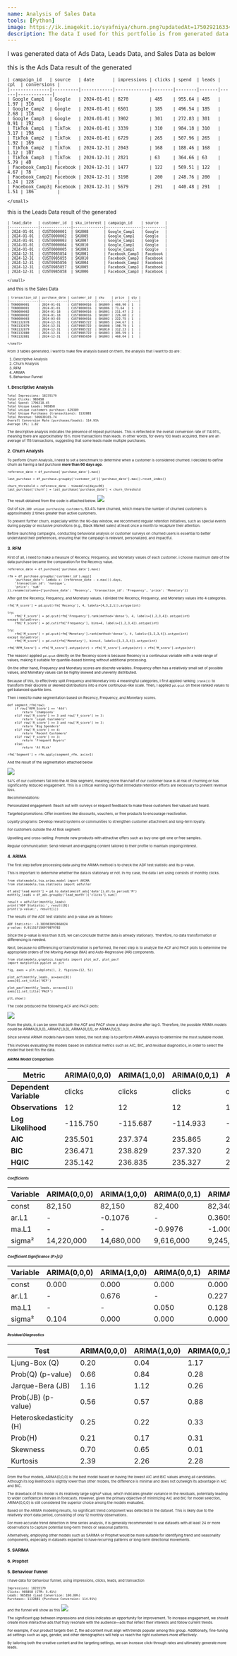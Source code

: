 ```yaml
---
name: Analysis of Sales Data
tools: [Python]
image: https://ik.imagekit.io/syafniya/churn.png?updatedAt=1750292163344
description: The data I used for this portfolio is from generated data using python with Descreptive, Churn, RFM, ARIMA, and Behaviour Funnel
---
```


I was generated data of Ads Data, Leads Data, and Sales Data as below

this is the Ads Data result of the generated

<small>

    | campaign_id   | source   | date       | impressions | clicks | spend  | leads | cpl  | conversions |
    |---------------|----------|------------|-------------|--------|--------|-------|------|-------------|
    | Google_Camp1  | Google   | 2024-01-01 | 8270        | 485    | 955.64 | 485   | 1.97 | 310         |
    | Google_Camp2  | Google   | 2024-01-01 | 6501        | 185    | 496.54 | 185   | 2.68 | 118         |
    | Google_Camp3  | Google   | 2024-01-01 | 3902        | 301    | 272.83 | 301   | 0.91 | 192         |
    | TikTok_Camp1  | TikTok   | 2024-01-01 | 3339        | 310    | 984.18 | 310   | 3.17 | 198         |
    | TikTok_Camp2  | TikTok   | 2024-01-01 | 6729        | 265    | 507.96 | 265   | 1.92 | 169         |
    | TikTok_Camp2  | TikTok   | 2024-12-31 | 2043        | 168    | 188.46 | 168   | 1.12 | 107         |
    | TikTok_Camp3  | TikTok   | 2024-12-31 | 2821        | 63     | 364.66 | 63    | 5.79 | 40          |
    | Facebook_Camp1| Facebook | 2024-12-31 | 1477        | 122    | 569.51 | 122   | 4.67 | 78          |
    | Facebook_Camp2| Facebook | 2024-12-31 | 3198        | 200    | 248.76 | 200   | 1.24 | 128         |
    | Facebook_Camp3| Facebook | 2024-12-31 | 5679        | 291    | 440.48 | 291   | 1.51 | 186         |
    
    </small>


this is the Leads Data result of the generated

<small>
  
    | lead_date   | customer_id  | sku_interest | campaign_id    | source   |
    |-------------|--------------|--------------|----------------|----------|
    | 2024-01-01  | CUST0000001  | SKU008       | Google_Camp1   | Google   |
    | 2024-01-01  | CUST0000002  | SKU005       | Google_Camp1   | Google   |
    | 2024-01-01  | CUST0000003  | SKU007       | Google_Camp1   | Google   |
    | 2024-01-01  | CUST0000004  | SKU010       | Google_Camp1   | Google   |
    | 2024-01-01  | CUST0000005  | SKU003       | Google_Camp1   | Google   |
    | 2024-12-31  | CUST0985854  | SKU001       | Facebook_Camp3 | Facebook |
    | 2024-12-31  | CUST0985855  | SKU010       | Facebook_Camp3 | Facebook |
    | 2024-12-31  | CUST0985856  | SKU004       | Facebook_Camp3 | Facebook |
    | 2024-12-31  | CUST0985857  | SKU005       | Facebook_Camp3 | Facebook |
    | 2024-12-31  | CUST0985858  | SKU006       | Facebook_Camp3 | Facebook | 
    
    </small>


and this is the Sales Data

<small>

    | transaction_id | purchase_date | customer_id  | sku    | price  | qty |
    |----------------|---------------|--------------|--------|--------|-----|
    | TXN0000001     | 2024-01-01    | CUST0000016  | SKU009 | 466.90 | 1   |
    | TXN0000001     | 2024-01-01    | CUST0000016  | SKU006 | 71.64  | 1   |
    | TXN0000002     | 2024-01-18    | CUST0000016  | SKU001 | 211.47 | 2   |
    | TXN0000002     | 2024-01-18    | CUST0000016  | SKU007 | 226.60 | 2   |
    | TXN0000003     | 2024-03-03    | CUST0000016  | SKU002 | 222.75 | 1   |
    | TXN1132878     | 2024-12-31    | CUST0985722  | SKU005 | 244.67 | 1   |
    | TXN1132879     | 2024-12-31    | CUST0985722  | SKU008 | 198.79 | 1   |
    | TXN1132879     | 2024-12-31    | CUST0985722  | SKU010 | 312.23 | 1   |
    | TXN1132880     | 2024-12-31    | CUST0985722  | SKU003 | 305.59 | 1   |
    | TXN1132881     | 2024-12-31    | CUST0985650  | SKU003 | 460.04 | 1   | 
    
    </small>


From 3 tables generated, i want to make few analysis based on them, the analysis that i want to do are :
1. Descriptive Analysis
2. Churn Analysis
3. RFM
4. ARIMA
5. Behaviour Funnel


### **1. Descriptive Analysis**
````
Total Impressions: 18235179
Total Clicks: 985858
Total Spend: 1796318.45
Total Unique Leads: 985858
Total unique customers purchase: 629389
Total Unique Purchases (transactions): 1132881
Total Revenue: 506630165.74
Overall Conversion Rate (purchases/leads): 114.91%
Average CPL: 1.82
````

The descriptive analysis indicates the presence of repeat purchases. This is reflected in the overall conversion rate of 114.91%, meaning there are approximately 15% more transactions than leads. In other words, for every 100 leads acquired, there are an average of 115 transactions, suggesting that some leads made multiple purchases.

### **2. Churn Analysis**

To perform Churn Analysis, I need to set a benchmark to determine when a customer is considered churned. I decided to define churn as having a last purchase **more than 90 days ago**.

````
reference_date = df_purchase['purchase_date'].max()

last_purchase = df_purchase.groupby('customer_id')['purchase_date'].max().reset_index()

churn_threshold = reference_date - timedelta(days=90)
last_purchase['churn'] = last_purchase['purchase_date'] < churn_threshold
````

The result obtained from the code is attached below.
![](https://ik.imagekit.io/syafniya/churn.png?updatedAt=1750292163344)

Out of ````629,389 unique purchasing customers````, 63.4% have churned, which means the number of churned customers is approximately 2 times greater than active customers.

To prevent further churn, especially within the 90-day window, we recommend regular retention initiatives, such as special events during payday or exclusive promotions (e.g., Black Market sales) at least once a month to recapture their attention.

Before launching campaigns, conducting behavioral analysis or customer surveys on churned users is essential to better understand their preferences, ensuring that the campaign is relevant, personalized, and impactful.


### **3. RFM**

First of all, i need to make a measure of Recency, Frequency, and Monetary values of each customer. i choose maximum date of the data purchase became the comparation for the Recency value.


````
reference_date = df_purchase['purchase_date'].max()

rfm = df_purchase.groupby('customer_id').agg({
    'purchase_date': lambda x: (reference_date - x.max()).days,
    'transaction_id': 'nunique',
    'price': 'sum'
}).rename(columns={'purchase_date': 'Recency', 'transaction_id': 'Frequency', 'price': 'Monetary'})

````

After got the Recency, Frequency, and Monetary values. I divided the Recency, Frequency, and Monetary values into 4 categories.

````
rfm['R_score'] = pd.qcut(rfm['Recency'], 4, labels=[4,3,2,1]).astype(int)

try:
    rfm['F_score'] = pd.qcut(rfm['Frequency'].rank(method='dense'), 4, labels=[1,2,3,4]).astype(int)
except ValueError:
    rfm['F_score'] = pd.cut(rfm['Frequency'], bins=4, labels=[1,2,3,4]).astype(int)

try:
    rfm['M_score'] = pd.qcut(rfm['Monetary'].rank(method='dense'), 4, labels=[1,2,3,4]).astype(int)
except ValueError:
    rfm['M_score'] = pd.cut(rfm['Monetary'], bins=4, labels=[1,2,3,4]).astype(int)

rfm['RFM_Score'] = rfm['R_score'].astype(str) + rfm['F_score'].astype(str) + rfm['M_score'].astype(str)
````

The reason I applied ````pd.qcut```` directly on the Recency score is because Recency is a continuous variable with a wide range of values, making it suitable for quantile-based binning without additional processing.

On the other hand, Frequency and Monetary scores are discrete variables. Frequency often has a relatively small set of possible values, and Monetary values can be highly skewed and unevenly distributed.

Because of this, to effectively split Frequency and Monetary into 4 meaningful categories, I first applied ranking ````(rank())```` to transform their discrete or skewed distributions into a more continuous-like scale. Then, I applied ````pd.qcut```` on these ranked values to get balanced quartile bins.

Then i need to make segmentation based on Recency, Frequency, and Monetary scores.

````
def segment_rfm(row):
    if row['RFM_Score'] == '444':
        return 'Champions'
    elif row['R_score'] >= 3 and row['F_score'] >= 3:
        return 'Loyal Customers'
    elif row['R_score'] >= 3 and row['M_score'] >= 3:
        return 'Big Spenders'
    elif row['R_score'] == 4:
        return 'Recent Customers'
    elif row['F_score'] >= 3:
        return 'Frequent Buyers'
    else:
        return 'At Risk'

rfm['Segment'] = rfm.apply(segment_rfm, axis=1)

````

And the result of the segmentation attached below

![](https://ik.imagekit.io/syafniya/pie%20chart%20RFM.png?updatedAt=1750290813133)

54% of our customers fall into the At Risk segment, meaning more than half of our customer base is at risk of churning or has significantly reduced engagement. This is a critical warning sign that immediate retention efforts are necessary to prevent revenue loss.

Recommendations:

Personalized engagement: Reach out with surveys or request feedback to make these customers feel valued and heard.

Targeted promotions: Offer incentives like discounts, vouchers, or free products to encourage reactivation.

Loyalty programs: Develop reward systems or communities to strengthen customer attachment and long-term loyalty.

For customers outside the At Risk segment:

Upselling and cross-selling: Promote new products with attractive offers such as buy-one-get-one or free samples.

Regular communication: Send relevant and engaging content tailored to their profile to maintain ongoing interest.


### **4. ARIMA**

The first step before processing data using the ARIMA method is to check the ADF test statistic and its p-value.

This is important to determine whether the data is stationary or not. In my case, the data I am using consists of monthly clicks.

````
from statsmodels.tsa.arima.model import ARIMA
from statsmodels.tsa.stattools import adfuller

df_ads['lead_month'] = pd.to_datetime(df_ads['date']).dt.to_period('M')
monthly_leads = df_ads.groupby('lead_month')['clicks'].sum()

result = adfuller(monthly_leads)
print('ADF Statistic:', result[0])
print('p-value:', result[1])

````

The results of the ADF test statistic and p-value are as follows:

````
ADF Statistic: -3.383983092868024
p-value: 0.011517156979879782
````

Since the p-value is less than 0.05, we can conclude that the data is already stationary. Therefore, no data transformation or differencing is needed.

Next, because no differencing or transformation is performed, the next step is to analyze the ACF and PACF plots to determine the appropriate orders of the Moving Average (MA) and Auto-Regressive (AR) components.

````
from statsmodels.graphics.tsaplots import plot_acf, plot_pacf
import matplotlib.pyplot as plt

fig, axes = plt.subplots(1, 2, figsize=(12, 5))

plot_acf(monthly_leads, ax=axes[0])
axes[0].set_title('ACF')

plot_pacf(monthly_leads, ax=axes[1])
axes[1].set_title('PACF')

plt.show()

````

The code produced the following ACF and PACF plots:

![](https://ik.imagekit.io/syafniya/ACF%20PACF.png?updatedAt=1750377911596)

From the plots, it can be seen that both the ACF and PACF show a sharp decline after lag 0. Therefore, the possible ARIMA models could be ARIMA(0,0,0), ARIMA(1,0,0), ARIMA(0,0,1), or ARIMA(1,0,1).

Since several ARIMA models have been tested, the next step is to perform ARIMA analysis to determine the most suitable model.

This involves evaluating the models based on statistical metrics such as AIC, BIC, and residual diagnostics, in order to select the model that best fits the data.

##### ARIMA Model Comparison

| **Metric**             | **ARIMA(0,0,0)** | **ARIMA(1,0,0)** | **ARIMA(0,0,1)** | **ARIMA(1,0,1)** |
| ---------------------- | ---------------- | ---------------- | ---------------- | ---------------- |
| **Dependent Variable** | clicks           | clicks           | clicks           | clicks           |
| **Observations**       | 12               | 12               | 12               | 12               |
| **Log Likelihood**     | -115.750         | -115.687         | -114.933         | -114.211         |
| **AIC**                | 235.501          | 237.374          | 235.865          | 236.421          |
| **BIC**                | 236.471          | 238.829          | 237.320          | 238.361          |
| **HQIC**               | 235.142          | 236.835          | 235.327          | 235.703          |

##### Coefficients

| **Variable** | **ARIMA(0,0,0)** | **ARIMA(1,0,0)** | **ARIMA(0,0,1)** | **ARIMA(1,0,1)** |
| ------------ | ---------------- | ---------------- | ---------------- | ---------------- |
| const        | 82,150           | 82,150           | 82,400           | 82,340           |
| ar.L1        | -                | -0.1076          | -                | 0.3605           |
| ma.L1        | -                | -                | -0.9976          | -1.0000          |
| sigma²       | 14,220,000       | 14,680,000       | 9,616,000        | 9,245,000        |

##### Coefficient Significance (P>|z|)

| **Variable** | **ARIMA(0,0,0)** | **ARIMA(1,0,0)** | **ARIMA(0,0,1)** | **ARIMA(1,0,1)** |
| ------------ | ---------------- | ---------------- | ---------------- | ---------------- |
| const        | 0.000            | 0.000            | 0.000            | 0.000            |
| ar.L1        | -                | 0.676            | -                | 0.227            |
| ma.L1        | -                | -                | 0.050            | 0.128            |
| sigma²       | 0.104            | 0.000            | 0.000            | 0.000            |

##### Residual Diagnostics

| **Test**               | **ARIMA(0,0,0)** | **ARIMA(1,0,0)** | **ARIMA(0,0,1)** | **ARIMA(1,0,1)** |
| ---------------------- | ---------------- | ---------------- | ---------------- | ---------------- |
| Ljung-Box (Q)          | 0.20             | 0.04             | 1.17             | 0.09             |
| Prob(Q) (p-value)      | 0.66             | 0.84             | 0.28             | 0.77             |
| Jarque-Bera (JB)       | 1.16             | 1.12             | 0.26             | 0.71             |
| Prob(JB) (p-value)     | 0.56             | 0.57             | 0.88             | 0.70             |
| Heteroskedasticity (H) | 0.25             | 0.22             | 0.33             | 0.27             |
| Prob(H)                | 0.21             | 0.17             | 0.31             | 0.23             |
| Skewness               | 0.70             | 0.65             | 0.01             | 0.14             |
| Kurtosis               | 2.39             | 2.26             | 2.28             | 1.84             |



From the four models, ARIMA(0,0,0) is the best model based on having the lowest AIC and BIC values among all candidates. Although its log likelihood is slightly lower than other models, the difference is minimal and does not outweigh its advantage in AIC and BIC.

The drawback of this model is its relatively large sigma² value, which indicates greater variance in the residuals, potentially leading to wider confidence intervals in forecasts. However, given the primary objective of minimizing AIC and BIC for model selection, ARIMA(0,0,0) is still considered the superior choice among the models evaluated.

Based on the ARIMA modeling results, no significant trend component was detected in the dataset. This is likely due to the relatively short data period, consisting of only 12 monthly observations.

For more accurate trend detection in time series analysis, it is generally recommended to use datasets with at least 24 or more observations to capture potential long-term trends or seasonal patterns.

Alternatively, employing other models such as SARIMA or Prophet would be more suitable for identifying trend and seasonality components, especially in datasets expected to have recurring patterns or long-term directional movements.

### **5. SARIMA**

### **6. Prophet**


### **5. Behaviour Funnel**

I have data for behaviour funnel, using impressions, clicks, leads, and transaction

````
Impressions: 18235179
Clicks: 985858 (CTR: 5.41%)
Leads: 985858 (Lead Conversion: 100.00%)
Purchases: 1132881 (Purchase Conversion: 114.91%)
````

and the funnel will show as this
![](https://ik.imagekit.io/syafniya/newplot.png?updatedAt=1750291325204)

The significant gap between impressions and clicks indicates an opportunity for improvement. To increase engagement, we should create more interactive ads that truly resonate with the audience—ads that reflect their interests and follow current trends.

For example, if our product targets Gen Z, the ad content must align with trends popular among this group. Additionally, fine-tuning ad settings such as age, gender, and other demographics will help us reach the right customers more effectively.

By tailoring both the creative content and the targeting settings, we can increase click-through rates and ultimately generate more leads.
